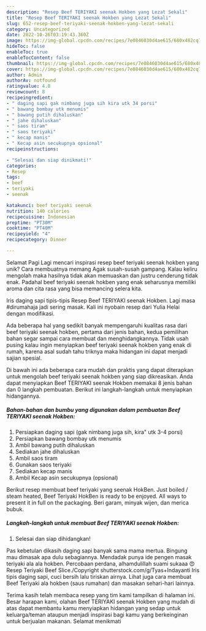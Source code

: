 ```yaml
---
description: "Resep Beef TERIYAKI seenak Hokben yang Lezat Sekali"
title: "Resep Beef TERIYAKI seenak Hokben yang Lezat Sekali"
slug: 652-resep-beef-teriyaki-seenak-hokben-yang-lezat-sekali
category: Uncategorized
date: 2022-10-26T03:19:43.360Z
image: https://img-global.cpcdn.com/recipes/7e0846030d4ae615/680x482cq70/beef-teriyaki-seenak-hokben-foto-resep-utama.jpg
hideToc: false
enableToc: true
enableTocContent: false
thumbnail: https://img-global.cpcdn.com/recipes/7e0846030d4ae615/680x482cq70/beef-teriyaki-seenak-hokben-foto-resep-utama.jpg
cover: https://img-global.cpcdn.com/recipes/7e0846030d4ae615/680x482cq70/beef-teriyaki-seenak-hokben-foto-resep-utama.jpg
author: Admin
authorAv: notfound
ratingvalue: 4.8
reviewcount: 8
recipeingredient:
- " daging sapi gak nimbang juga sih kira utk 34 porsi"
- " bawang bombay utk menumis"
- " bawang putih dihaluskan"
- " jahe dihaluskan"
- " saos tiram"
- " saos teriyaki"
- " kecap manis"
- " Kecap asin secukupnya opsional"
recipeinstructions:

- "Selesai dan siap dinikmati!"
categories:
- Resep
tags:
- beef
- teriyaki
- seenak

katakunci: beef teriyaki seenak 
nutrition: 140 calories
recipecuisine: Indonesian
preptime: "PT30M"
cooktime: "PT40M"
recipeyield: "4"
recipecategory: Dinner

---
```



Selamat Pagi Lagi mencari inspirasi resep beef teriyaki seenak hokben yang unik? Cara membuatnya memang Agak susah-susah gampang. Kalau keliru mengolah maka hasilnya tidak akan memuaskan dan justru cenderung tidak enak. Padahal beef teriyaki seenak hokben yang enak seharusnya memiliki aroma dan cita rasa yang bisa memancing selera kita.


Iris daging sapi tipis-tipis Resep Beef TERIYAKI seenak Hokben. Lagi masa #dirumahaja jadi sering masak. Kali ini nyobain resep dari Yulia Helai dengan modifikasi.

Ada beberapa hal yang sedikit banyak mempengaruhi kualitas rasa dari beef teriyaki seenak hokben, pertama dari jenis bahan, kedua pemilihan bahan segar sampai cara membuat dan menghidangkannya. Tidak usah pusing kalau ingin menyiapkan beef teriyaki seenak hokben yang enak di rumah, karena asal sudah tahu triknya maka hidangan ini dapat menjadi sajian spesial.


Di bawah ini ada beberapa cara mudah dan praktis yang dapat diterapkan untuk mengolah beef teriyaki seenak hokben yang siap dikreasikan. Anda dapat menyiapkan Beef TERIYAKI seenak Hokben memakai 8 jenis bahan dan 0 langkah pembuatan. Berikut ini langkah-langkah untuk menyiapkan hidangannya.

<!--inarticleads1-->

##### Bahan-bahan dan bumbu yang digunakan dalam pembuatan Beef TERIYAKI seenak Hokben:

1. Persiapkan  daging sapi (gak nimbang juga sih, kira&#34; utk 3-4 porsi)
1. Persiapkan  bawang bombay utk menumis
1. Ambil  bawang putih dihaluskan
1. Sediakan  jahe dihaluskan
1. Ambil  saos tiram
1. Gunakan  saos teriyaki
1. Sediakan  kecap manis
1. Ambil  Kecap asin secukupnya (opsional)


Berikut resep membuat beef teriyaki yang seenak HokBen. Just boiled / steam heated, Beef Teriyaki HokBen is ready to be enjoyed. All ways to present it in full on the packaging. Beri garam, minyak wijen, dan merica bubuk. 

<!--inarticleads2-->

##### Langkah-langkah untuk membuat Beef TERIYAKI seenak Hokben:


1. Selesai dan siap dihidangkan!

Pas kebetulan dikasih daging sapi banyak sama mama mertua. Bingung mau dimasak apa dulu sebagiannya. Mendadak punya ide pengen masak teriyaki ala ala hokben. Percobaan perdana, alhamdulillah suami sukaaa 😍 Resep Teriyaki Beef Slice./Copyright shutterstock.com/g/Tyas+Indayanti Iris tipis daging sapi, cuci bersih lalu tiriskan airnya. Lihat juga cara membuat Beef Teriyaki ala hokben (saus rumahan) dan masakan sehari-hari lainnya. 

Terima kasih telah membaca resep yang tim kami tampilkan di halaman ini. Besar harapan kami, olahan Beef TERIYAKI seenak Hokben yang mudah di atas dapat membantu kamu menyiapkan hidangan yang sedap untuk keluarga/teman ataupun menjadi inspirasi bagi kamu yang berkeinginan untuk berjualan makanan. Selamat menikmati
